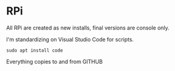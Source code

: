 # RPi

All RPi are created as new installs, final versions are console only.

I'm standardizing on Visual Studio Code for scripts.

```
sudo apt install code
```

Everything copies to and from GITHUB

